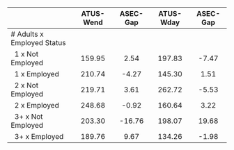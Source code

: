 
|                      |    ATUS-Wend |     ASEC-Gap |    ATUS-Wday |     ASEC-Gap |
| -------------------- | :----------: | :----------: | :----------: | :----------: |
| # Adults x Employed Status |              |              |              |              |
| &nbsp;&nbsp;1 x Not Employed |       159.95 |         2.54 |       197.83 |        -7.47 |
| &nbsp;&nbsp;1 x Employed |       210.74 |        -4.27 |       145.30 |         1.51 |
| &nbsp;&nbsp;2 x Not Employed |       219.71 |         3.61 |       262.72 |        -5.53 |
| &nbsp;&nbsp;2 x Employed |       248.68 |        -0.92 |       160.64 |         3.22 |
| &nbsp;&nbsp;3+ x Not Employed |       203.30 |       -16.76 |       198.07 |        19.68 |
| &nbsp;&nbsp;3+ x Employed |       189.76 |         9.67 |       134.26 |        -1.98 |


